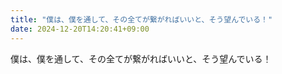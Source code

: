 ```yaml
---
title: "僕は、僕を通して、その全てが繋がればいいと、そう望んでいる！"
date: 2024-12-20T14:20:41+09:00
---
```

僕は、僕を通して、その全てが繋がればいいと、そう望んでいる！
